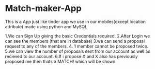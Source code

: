 # Match-maker-App

This is a App just like tinder app we use in our mobiles(except location attribute) made using python and MySQL.

1.We can Sign Up giving the basic Credentials required.
2.After Login we can see the members (that are in database)
3.we can send a proposal request to any of the members.
4. 1 member cannot be proposed twice.
5.we can view the number of proposals sent from our account as well as recieved to our account.
6.If i propose X and X also has previously proposed me then thats a MATCH! which will be shown.
